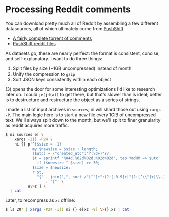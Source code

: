 # Processing Reddit comments
You can download pretty much all of Reddit by assembling a few different
datasources, all of which ultimately come from
[PushShift](https://pushshift.io/).

- [A fairly complete torrent of
  comments](http://academictorrents.com/details/85a5bd50e4c365f8df70240ffd4ecc7dec59912b)
- [PushShift reddit files](https://files.pushshift.io/reddit/)

As datasets go, these are nearly perfect: the format is consistent, concise, and
self-explanatory. I want to do three things:

1. Split files by size (~1GB uncompressed) instead of month
2. Unify the compression to `gzip`
3. Sort JSON keys consistently within each object

(3) opens the door for some interesting optimizations I'd like to research later
on. I could `je(jd(a))` to get there, but that's slower than is ideal; better is
to destructure and restructure the object as a series of strings.

I made a list of input archives in `sources`; ni will shard those out using
`xargs -P`. The main logic here is to start a new file every 1GiB of
uncompressed text. We'll always split down to the month, but we'll split to
finer granularity as reddit acquires more traffic.

```sh
$ ni sources e[ \
    xargs -I{} -P24 \
    ni {} p'^{$size = -1}
            my $newsize = $size + length;
            ($utc) = /"created_utc":"?(\d+)"?/,
            $t = sprintf "%04d.%02d%02d.%02d%02d", tep YmdHM => $utc
              if ($newsize ^ $size) >> 30;
            $size = $newsize;
            r $t,
              "{" . join(",", sort /"[^"]+":(?:[-0-9]+|"(?:[^\\"]+|\\.){0,32766}+")/g)
                  . "}"' \
          W\>z ] \
  | cat
```

Later, to recompress as `xz` offline:

```sh
$ ls 20* | xargs -P24 -I{} ni {} e[xz -9] \>{}.xz | cat
```

